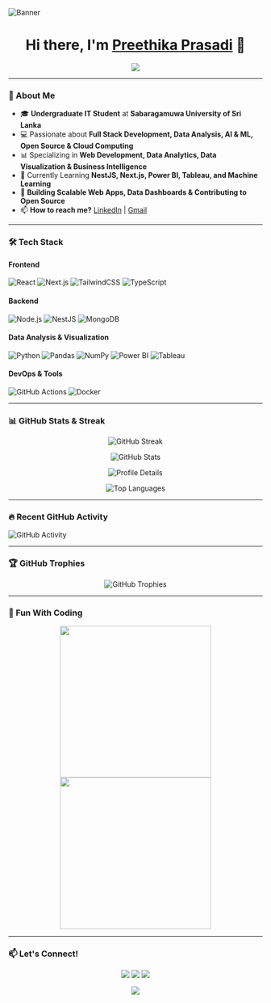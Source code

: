 ![Banner](https://github.com/preethikaprasadi/preethikaprasadi/blob/main/assets/Banner.png)

<h1 align="center">Hi there, I'm <a href="https://github.com/preethikaprasadi">Preethika Prasadi</a> 👋</h1>

<p align="center">
  <img src="https://readme-typing-svg.herokuapp.com?font=Fira+Code&weight=600&size=24&duration=3000&pause=500&color=F75C7E&center=true&vCenter=true&width=550&lines=Full+Stack+Developer;Data+Analyst+%26+Visualization+Expert;AI+%26+ML+Enthusiast;Open+Source+Contributor;Tech+Speaker"/>
</p>

---

### 🚀 About Me

- 🎓 **Undergraduate IT Student** at **Sabaragamuwa University of Sri Lanka**
- 💻 Passionate about **Full Stack Development, Data Analysis, AI & ML, Open Source & Cloud Computing**
- 📊 Specializing in **Web Development, Data Analytics, Data Visualization & Business Intelligence**
- 🌱 Currently Learning **NestJS, Next.js, Power BI, Tableau, and Machine Learning**
- 🚀 **Building Scalable Web Apps, Data Dashboards & Contributing to Open Source**
- 📫 **How to reach me?** [LinkedIn](linkedin.com/in/preethika-prasadi-663637318) | [Gmail](preethikaprasadi@gmail.com)

---

### 🛠️ Tech Stack

#### **Frontend**
![React](https://img.shields.io/badge/-React-61DAFB?style=for-the-badge&logo=react&logoColor=black)
![Next.js](https://img.shields.io/badge/-Next.js-000000?style=for-the-badge&logo=nextdotjs&logoColor=white)
![TailwindCSS](https://img.shields.io/badge/-TailwindCSS-38B2AC?style=for-the-badge&logo=tailwind-css&logoColor=white)
![TypeScript](https://img.shields.io/badge/-TypeScript-3178C6?style=for-the-badge&logo=typescript&logoColor=white)

#### **Backend**
![Node.js](https://img.shields.io/badge/-Node.js-339933?style=for-the-badge&logo=nodedotjs&logoColor=white)
![NestJS](https://img.shields.io/badge/-NestJS-E0234E?style=for-the-badge&logo=nestjs&logoColor=white)
![MongoDB](https://img.shields.io/badge/-MongoDB-47A248?style=for-the-badge&logo=mongodb&logoColor=white)

#### **Data Analysis & Visualization**
![Python](https://img.shields.io/badge/-Python-3776AB?style=for-the-badge&logo=python&logoColor=white)
![Pandas](https://img.shields.io/badge/-Pandas-150458?style=for-the-badge&logo=pandas&logoColor=white)
![NumPy](https://img.shields.io/badge/-NumPy-013243?style=for-the-badge&logo=numpy&logoColor=white)
![Power BI](https://img.shields.io/badge/-Power%20BI-F2C811?style=for-the-badge&logo=powerbi&logoColor=black)
![Tableau](https://img.shields.io/badge/-Tableau-E97627?style=for-the-badge&logo=tableau&logoColor=white)

#### **DevOps & Tools**
![GitHub Actions](https://img.shields.io/badge/-GitHub%20Actions-2088FF?style=for-the-badge&logo=github-actions&logoColor=white)
![Docker](https://img.shields.io/badge/-Docker-2496ED?style=for-the-badge&logo=docker&logoColor=white)

---

### 📊 GitHub Stats & Streak
<p align="center">
  <img src="https://github-readme-streak-stats.herokuapp.com?user=preethikaprasadi&theme=radical" alt="GitHub Streak" />
</p>
<p align="center">
  <img src="https://github-readme-stats.vercel.app/api?username=preethikaprasadi&show_icons=true&theme=radical" alt="GitHub Stats" />
</p>
<p align="center">
  <img src="https://github-profile-summary-cards.vercel.app/api/cards/profile-details?username=preethikaprasadi&theme=radical" alt="Profile Details" />
</p>
<p align="center">
  <img src="https://github-readme-stats.vercel.app/api/top-langs/?username=preethikaprasadi&layout=compact&theme=radical" alt="Top Languages" />
</p>

---

### 🔥 Recent GitHub Activity
![GitHub Activity](https://github-readme-activity-graph.vercel.app/graph?username=preethikaprasadi&theme=react-dark)

---

### 🏆 GitHub Trophies
<p align="center">
  <img src="https://github-profile-trophy.vercel.app/?username=preethikaprasadi&theme=radical&margin-w=15" alt="GitHub Trophies" />
</p>

---

### 🎨 Fun With Coding
<p align="center">
  <img src="https://media.giphy.com/media/xT9IgzoKnwFNmISR8I/giphy.gif" width="300" />
  <img src="https://media.giphy.com/media/QTfX9Ejfra3ZmNxh6B/giphy.gif" width="300" />
</p>

---

### 📫 Let's Connect!
<p align="center">
  <a href="linkedin.com/in/preethika-prasadi-663637318"><img src="https://img.shields.io/badge/-LinkedIn-blue?style=for-the-badge&logo=linkedin&logoColor=white"/></a>
  <a href="https://github.com/preethikaprasadi"><img src="https://img.shields.io/badge/-GitHub-black?style=for-the-badge&logo=github&logoColor=white"/></a>
  <a href="https://youtube.com/@preethikaprasadi3968?si=N_Z0ZKxR787PN9x_"><img src="https://img.shields.io/badge/-YouTube-FF0000?style=for-the-badge&logo=youtube&logoColor=white"/></a>
</p>

<p align="center">
  <img src="https://readme-typing-svg.herokuapp.com?font=Fira+Code&weight=600&size=24&duration=3000&pause=500&color=36BCF7&center=true&vCenter=true&width=600&lines=Let's+Connect!+%F0%9F%91%8B;Follow+Me+For+More+Awesome+Projects!"/>
</p>
